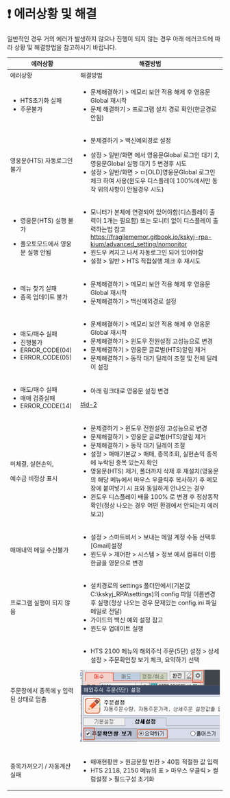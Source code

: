 # ❗ 에러상황 및 해결

일반적인 경우 거의 에러가 발생하지 않으나 진행이 되지 않는 경우 아래 에러코드에 따라 상황 및 해결방법을 참고하시기 바랍니다.

<table data-header-hidden><thead><tr><th width="150">에러상황</th><th>해결방법</th></tr></thead><tbody><tr><td>에러상황</td><td>해결방법</td></tr><tr><td><ul><li>HTS초기화 실패</li><li>주문불가</li></ul></td><td><ul><li>문제해결하기 > 메모리 보안 적용 해제 후 영웅문Global 재시작</li><li>문제 해결하기 > 프로그램 설치 경로 확인(한글경로 안됨)</li></ul></td></tr><tr><td>영웅문(HTS) 자동로그인 불가</td><td><ul><li>문제결하기 > 백신예외경로 설정</li></ul><ul><li>설정 > 일반/화면 에서 영웅문Global 로그인 대기 2, 영웅문Global 실행 대기 5 변경후 시도</li><li>설정 > 일반/화면 > ㅁ[OLD]영웅문Global 로그인 체크 하여 사용(윈도우 디스플레이 100%에서만 동작 위의사항이 안될경우 시도)</li></ul></td></tr><tr><td><ul><li>영웅문(HTS) 실행 불가</li></ul><ul><li>풀오토모드에서 영웅문 실행 안됨</li></ul></td><td><ul><li>모니터가 본체에 연결되어 있어야함(디스플레이 출력이 1개는 필요함) 또는 모니터 없이 디스플레이 출력하는법 참고<a href="https://fragilememor.gitbook.io/kskyj-rpa-kium/advanced_setting/nomonitor">https://fragilememor.gitbook.io/kskyj-rpa-kium/advanced_setting/nomonitor</a></li><li>윈도우 켜지고 나서 자동로그인 되어 있어야함</li><li>설정 > 일반 > HTS 직접실행 체크 후 재시도</li></ul></td></tr><tr><td><ul><li>메뉴 찾기 실패</li><li>종목 업데이트 불가</li></ul></td><td><ul><li>문제해결하기 > 메모리 보안 적용 해제 후 영웅문Global 재시작</li><li>문제해결하기 > 백신예외경로 설정</li></ul></td></tr><tr><td><ul><li>매도/매수 실패</li><li>진행불가</li><li>ERROR_CODE(04)</li><li>ERROR_CODE(05)</li></ul></td><td><ul><li>문제해결하기 > 메모리 보안 적용 해제 후 영웅문Global 재시작</li><li>문제해결하기 > 윈도우 전원설정 고성능으로 변경</li><li>문제해결하기 > 영웅문 글로벌(HTS)알림 제거</li><li>문제해결하기 > 동작 대기 딜레이 조절 및 전체 딜레이 설정</li></ul></td></tr><tr><td><ul><li>매도/매수 실패</li><li>매매 검증실패</li><li>ERROR_CODE(14)</li></ul></td><td><ul><li>아래 링크대로 영웅문 설정 변경</li></ul><p><a data-mention href="../init1/#id-2">#id-2</a></p></td></tr><tr><td><p>미체결, 실현손익,</p><p>예수금 비정상 표시</p></td><td><ul><li>문제결하기 > 윈도우 전원설정 고성능으로 변경</li><li>문제해결하기 > 영웅문 글로벌(HTS)알림 제거</li><li>문제해결하기 > 동작 대기 딜레이 조절</li><li>설정 > 매매기본값 > 매매, 종목조회, 실현손익 종목에 누락된 종목 있는지 확인</li><li>영웅문(HTS) 제거, 폴더까지 삭제 후 재설치(영웅문의 해당 메뉴에서 마우스 우클릭후 복사하기 후 메모장에 붙여넣기 시 표와 동일하게 안나오는 경우</li><li>윈도우 디스플레이 배율 100% 로 변경 후 정상동작 확인(정상 나오는 경우 어떤 환경에서 안되는지 에러보고)</li></ul></td></tr><tr><td>매매내역 메일 수신불가</td><td><ul><li>설정 > 스마트비서 > 보내는 메일 계정 수동 선택후 [Gmail]설정</li><li>윈도우 > 제어판 > 시스템 > 정보 에서 컴퓨터 이름 한글을 영문으로 변경</li></ul></td></tr><tr><td>프로그램 실행이 되지 않음</td><td><ul><li>설치경로의 settings 폴더안에서(기본값 C:\kskyj_RPA\settings)의 config 파일 이름변경 후 실행(정상 나오는 경우 문제있는 config.ini 파일 메일로 전달)</li><li>가이드의  백신 예외 설정 참고</li><li>윈도우 업데이트 실행</li></ul></td></tr><tr><td>주문창에서 종목에 y 입력된 상태로 멈춤</td><td><ul><li>HTS 2100 메뉴의 해외주식 주문(5단) 설정 > 상세설정 > 주문확인창 보기 체크, 요약하기 선택</li></ul><p><img src="../.gitbook/assets/image (34).png" alt="" data-size="original"></p></td></tr><tr><td>종목가져오기 / 자동계산 실패</td><td><ul><li>매매현황판  > 원금분할 빈칸 > 40등 적절한 값 입력</li><li>HTS 2118, 2150 메뉴의 표 > 마우스 우클릭 > 컬럼설정 > 필드구성 초기화</li></ul></td></tr></tbody></table>
